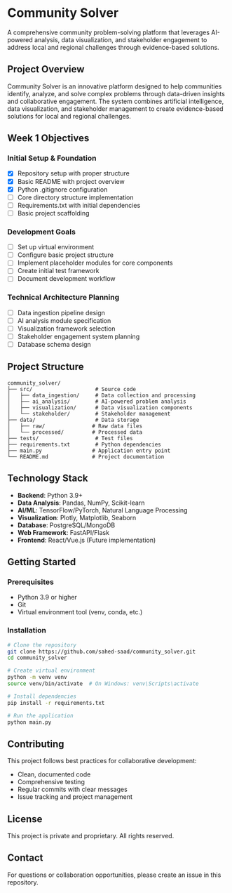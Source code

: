 # Community Solver

A comprehensive community problem-solving platform that leverages AI-powered analysis, data visualization, and stakeholder engagement to address local and regional challenges through evidence-based solutions.

## Project Overview

Community Solver is an innovative platform designed to help communities identify, analyze, and solve complex problems through data-driven insights and collaborative engagement. The system combines artificial intelligence, data visualization, and stakeholder management to create evidence-based solutions for local and regional challenges.

## Week 1 Objectives

### Initial Setup & Foundation
- [x] Repository setup with proper structure
- [x] Basic README with project overview
- [x] Python .gitignore configuration
- [ ] Core directory structure implementation
- [ ] Requirements.txt with initial dependencies
- [ ] Basic project scaffolding

### Development Goals
- [ ] Set up virtual environment
- [ ] Configure basic project structure
- [ ] Implement placeholder modules for core components
- [ ] Create initial test framework
- [ ] Document development workflow

### Technical Architecture Planning
- [ ] Data ingestion pipeline design
- [ ] AI analysis module specification
- [ ] Visualization framework selection
- [ ] Stakeholder engagement system planning
- [ ] Database schema design

## Project Structure

```
community_solver/
├── src/                    # Source code
│   ├── data_ingestion/     # Data collection and processing
│   ├── ai_analysis/        # AI-powered problem analysis
│   ├── visualization/      # Data visualization components
│   └── stakeholder/        # Stakeholder management
├── data/                   # Data storage
│   ├── raw/               # Raw data files
│   └── processed/         # Processed data
├── tests/                  # Test files
├── requirements.txt        # Python dependencies
├── main.py                # Application entry point
└── README.md              # Project documentation
```

## Technology Stack

- **Backend**: Python 3.9+
- **Data Analysis**: Pandas, NumPy, Scikit-learn
- **AI/ML**: TensorFlow/PyTorch, Natural Language Processing
- **Visualization**: Plotly, Matplotlib, Seaborn
- **Database**: PostgreSQL/MongoDB
- **Web Framework**: FastAPI/Flask
- **Frontend**: React/Vue.js (Future implementation)

## Getting Started

### Prerequisites
- Python 3.9 or higher
- Git
- Virtual environment tool (venv, conda, etc.)

### Installation

```bash
# Clone the repository
git clone https://github.com/sahed-saad/community_solver.git
cd community_solver

# Create virtual environment
python -m venv venv
source venv/bin/activate  # On Windows: venv\Scripts\activate

# Install dependencies
pip install -r requirements.txt

# Run the application
python main.py
```

## Contributing

This project follows best practices for collaborative development:
- Clean, documented code
- Comprehensive testing
- Regular commits with clear messages
- Issue tracking and project management

## License

This project is private and proprietary. All rights reserved.

## Contact

For questions or collaboration opportunities, please create an issue in this repository.
